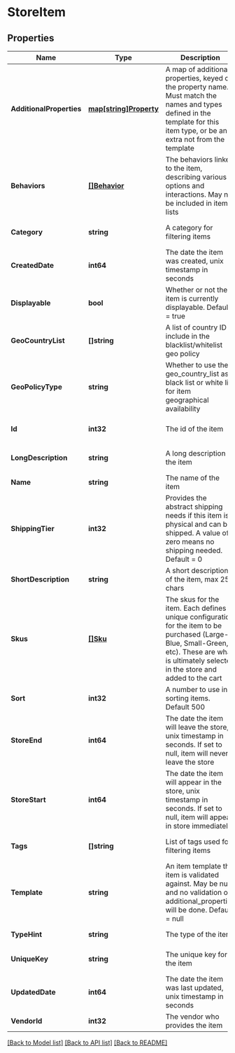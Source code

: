 # StoreItem

## Properties
Name | Type | Description | Notes
------------ | ------------- | ------------- | -------------
**AdditionalProperties** | [**map[string]Property**](Property.md) | A map of additional properties, keyed on the property name.  Must match the names and types defined in the template for this item type, or be an extra not from the template | [optional] [default to null]
**Behaviors** | [**[]Behavior**](Behavior.md) | The behaviors linked to the item, describing various options and interactions. May not be included in item lists | [optional] [default to null]
**Category** | **string** | A category for filtering items | [optional] [default to null]
**CreatedDate** | **int64** | The date the item was created, unix timestamp in seconds | [optional] [default to null]
**Displayable** | **bool** | Whether or not the item is currently displayable.  Default &#x3D; true | [optional] [default to null]
**GeoCountryList** | **[]string** | A list of country ID to include in the blacklist/whitelist geo policy | [optional] [default to null]
**GeoPolicyType** | **string** | Whether to use the geo_country_list as a black list or white list for item geographical availability | [optional] [default to null]
**Id** | **int32** | The id of the item | [optional] [default to null]
**LongDescription** | **string** | A long description of the item | [optional] [default to null]
**Name** | **string** | The name of the item | [default to null]
**ShippingTier** | **int32** | Provides the abstract shipping needs if this item is physical and can be shipped.  A value of zero means no shipping needed.  Default &#x3D; 0 | [optional] [default to null]
**ShortDescription** | **string** | A short description of the item, max 255 chars | [optional] [default to null]
**Skus** | [**[]Sku**](Sku.md) | The skus for the item. Each defines a unique configuration for the item to be purchased (Large-Blue, Small-Green, etc). These are what is ultimately selected in the store and added to the cart | [default to null]
**Sort** | **int32** | A number to use in sorting items.  Default 500 | [optional] [default to null]
**StoreEnd** | **int64** | The date the item will leave the store, unix timestamp in seconds.  If set to null, item will never leave the store | [optional] [default to null]
**StoreStart** | **int64** | The date the item will appear in the store, unix timestamp in seconds.  If set to null, item will appear in store immediately | [optional] [default to null]
**Tags** | **[]string** | List of tags used for filtering items | [optional] [default to null]
**Template** | **string** | An item template this item is validated against.  May be null and no validation of additional_properties will be done.  Default &#x3D; null | [optional] [default to null]
**TypeHint** | **string** | The type of the item | [default to null]
**UniqueKey** | **string** | The unique key for the item | [optional] [default to null]
**UpdatedDate** | **int64** | The date the item was last updated, unix timestamp in seconds | [optional] [default to null]
**VendorId** | **int32** | The vendor who provides the item | [default to null]

[[Back to Model list]](../README.md#documentation-for-models) [[Back to API list]](../README.md#documentation-for-api-endpoints) [[Back to README]](../README.md)



